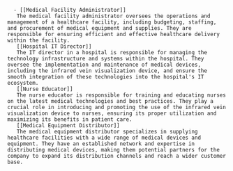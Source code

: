       - [[Medical Facility Administrator]]
       The medical facility administrator oversees the operations and management of a healthcare facility, including budgeting, staffing, and procurement of medical equipment and supplies. They are responsible for ensuring efficient and effective healthcare delivery within the facility.
       [[Hospital IT Director]]
       The IT director in a hospital is responsible for managing the technology infrastructure and systems within the hospital. They oversee the implementation and maintenance of medical devices, including the infrared vein visualization device, and ensure the smooth integration of these technologies into the hospital's IT ecosystem.
       [[Nurse Educator]]
       The nurse educator is responsible for training and educating nurses on the latest medical technologies and best practices. They play a crucial role in introducing and promoting the use of the infrared vein visualization device to nurses, ensuring its proper utilization and maximizing its benefits in patient care.
       [[Medical Equipment Distributor]]
       The medical equipment distributor specializes in supplying healthcare facilities with a wide range of medical devices and equipment. They have an established network and expertise in distributing medical devices, making them potential partners for the company to expand its distribution channels and reach a wider customer base.



